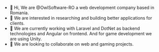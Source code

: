 - 👋 Hi, We are @OwlSoftware-RO a web development company based in Romania.
- 👀 We are interested in researching and building better applications for clients.
- 🌱 We are currently working with Laravel and DotNet as backend technologies and Angular on frontend. And for game development we are using Unity.
- 💞️ We are looking to collaborate on web and gaming projects.
